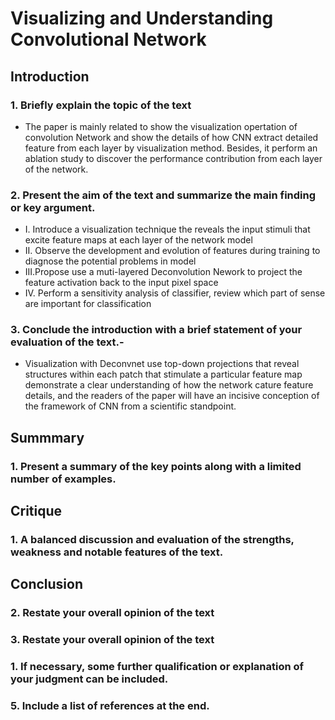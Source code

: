# Visualizing and Understanding Convolutional Network

## Introduction
### 1. Briefly explain the topic of the text
   - The paper is mainly related to show the visualization opertation of convolution Network and show the details of how CNN extract detailed feature from each layer by visualization method. Besides, it perform an ablation study to discover the performance contribution from each layer of the network.
### 2. Present the aim of the text and summarize the main finding or key argument.
- I. Introduce a visualization technique the reveals the input stimuli that excite feature maps at each layer of the network model
- II. Observe the development and evolution of features during training to diagnose the potential problems in model
- III.Propose use a muti-layered Deconvolution Nework to project the feature activation back to the input pixel space
- IV. Perform a sensitivity analysis of classifier, review which part of sense are important for classification
### 3. Conclude the introduction with a brief statement of your evaluation of the text.-
- Visualization with Deconvnet use top-down projections that reveal structures within each patch that stimulate a particular feature map demonstrate a clear understanding of how the network cature feature details, and the readers of the paper will have an incisive conception of the framework of CNN from a scientific standpoint.


## Summmary
### 1. Present a summary of the key points along with a limited number of examples.

## Critique
### 1. A balanced discussion and evaluation of the strengths, weakness and notable features of the text. 

## Conclusion
### 2. Restate your overall opinion of the text
### 3. Restate your overall opinion of the text
### 1. If necessary, some further qualification or explanation of your judgment can be included. 
### 5. Include a list of references at the end.
